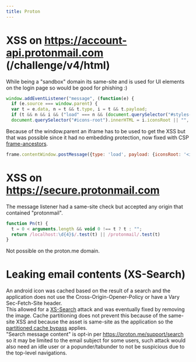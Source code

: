 ```yaml
---
title: Proton
---
```


# XSS on https://account-api.protonmail.com (/challenge/v4/html)
While being a "sandbox" domain its same-site and is used for UI elements on the login page so would be good for phishing :)
```js
window.addEventListener("message", (function(e) {
  if (e.source === window.parent) {
  var t = e.data, n = t && t.type, i = t && t.payload;
  if (t && n && i && ("load" === n && (document.querySelector("#styles-root").innerHTML = i.stylesRoot || "",
  document.querySelector("#icons-root").innerHTML = i.iconsRoot || "",
```

Because of the window.parent an iframe has to be used to get the XSS but that was possible since it had no embedding protection, now fixed with CSP [frame-ancestors](https://developer.mozilla.org/en-US/docs/Web/HTTP/Headers/Content-Security-Policy/frame-ancestors).
```js
frame.contentWindow.postMessage({type: 'load', payload: {iconsRoot: '<img src="https://http.cat/200">'}}, '*');
```

# XSS on https://secure.protonmail.com
The message listener had a same-site check but accepted any origin that contained "protonmail".
```js
function Pn(t) {
  t = 0 < arguments.length && void 0 !== t ? t : "";
  return /localhost:\d{4}$/.test(t) || /protonmail/.test(t)
}
```
Not possible on the proton.me domain.

# Leaking email contents (XS-Search)
An android icon was cached based on the result of a search and the application does not use the Cross-Origin-Opener-Policy or have a Vary Sec-Fetch-Site header.  
This allowed for a [XS-Search](https://xsleaks.dev/docs/attacks/xs-search/) attack and was eventually fixed by removing the image. 
Cache partitioning does not prevent this because of the same-site XSS and because the asset is same-site as the application so the [partitioned cache bypass](https://xsleaks.dev/docs/attacks/navigations/#partitioned-http-cache-bypass) applies.   
"Search message content" is opt-in per https://proton.me/support/search so it may be limited to the email subject for some users, such attack would also need an idle user or a popunder/tabunder to not be suspicious due to the top-level navigations.
